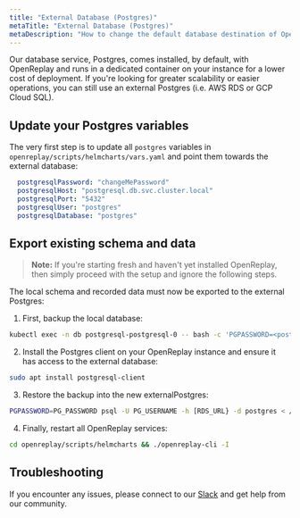 ```yaml
---
title: "External Database (Postgres)"
metaTitle: "External Database (Postgres)"
metaDescription: "How to change the default database destination of OpenReplay and use an external one."
---
```


Our database service, Postgres, comes installed, by default, with OpenReplay and runs in a dedicated container on your instance for a lower cost of deployment. If you're looking for greater scalability or easier operations, you can still use an external Postgres (i.e. AWS RDS or GCP Cloud SQL).

## Update your Postgres variables

The very first step is to update all `postgres` variables in `openreplay/scripts/helmcharts/vars.yaml` and point them towards the external database:

```yaml
  postgresqlPassword: "changeMePassword"
  postgresqlHost: "postgresql.db.svc.cluster.local"
  postgresqlPort: "5432"
  postgresqlUser: "postgres"
  postgresqlDatabase: "postgres"
```

## Export existing schema and data

> **Note:** If you're starting fresh and haven't yet installed OpenReplay, then simply proceed with the setup and ignore the following steps.

The local schema and recorded data must now be exported to the external Postgres:

1. First, backup the local database:

```bash
kubectl exec -n db postgresql-postgresql-0 -- bash -c 'PGPASSWORD=<postgresPassword from vars.yaml> pg_dumpall -U postgres '"  > ~/path/to/dump.sql
```

2. Install the Postgres client on your OpenReplay instance and ensure it has access to the external database:

```bash
sudo apt install postgresql-client
```
   
3. Restore the backup into the new externalPostgres:

```bash
PGPASSWORD=PG_PASSWORD psql -U PG_USERNAME -h [RDS_URL} -d postgres < /path/to/dump.sql
```

4. Finally, restart all OpenReplay services:

```bash
cd openreplay/scripts/helmcharts && ./openreplay-cli -I
```

## Troubleshooting

If you encounter any issues, please connect to our [Slack](https://slack.openreplay.com) and get help from our community.